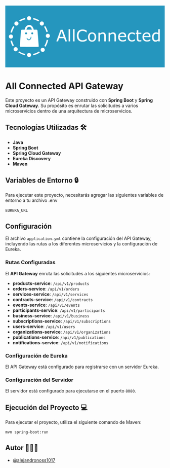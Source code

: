 ![Logo](https://github.com/FusionTech-2430/.github/blob/main/profile/Banner2.png?raw=true)

# All Connected API Gateway

Este proyecto es un API Gateway construido con **Spring Boot** y **Spring Cloud Gateway**. Su propósito es enrutar las solicitudes a varios microservicios dentro de una arquitectura de microservicios.

## Tecnologías Utilizadas 🛠️

- **Java**
- **Spring Boot**
- **Spring Cloud Gateway**
- **Eureka Discovery**
- **Maven**

## Variables de Entorno 🔒

Para ejecutar este proyecto, necesitarás agregar las siguientes variables de entorno a tu archivo .env

`EUREKA_URL`

## Configuración

El archivo `application.yml` contiene la configuración del API Gateway, incluyendo las rutas a los diferentes microservicios y la configuración de Eureka.

### Rutas Configuradas

El **API Gateway** enruta las solicitudes a los siguientes microservicios:

- **products-service**: `/api/v1/products`
- **orders-service**: `/api/v1/orders`
- **services-service**: `/api/v1/services`
- **contracts-service**: `/api/v1/contracts`
- **events-service**: `/api/v1/events`
- **participants-service**: `/api/v1/participants`
- **business-service**: `/api/v1/business`
- **subscriptions-service**: `/api/v1/subscriptions`
- **users-service**: `/api/v1/users`
- **organizations-service**: `/api/v1/organizations`
- **publications-service**: `/api/v1/publications`
- **notifications-service**: `/api/v1/notifications`

### Configuración de Eureka

El API Gateway está configurado para registrarse con un servidor Eureka. 

### Configuración del Servidor

El servidor está configurado para ejecutarse en el puerto `8080`.

## Ejecución del Proyecto 💻

Para ejecutar el proyecto, utiliza el siguiente comando de Maven:

```sh
mvn spring-boot:run
```

## Autor 🧑🏻‍💻

- [@alejandronoss1017](https://github.com/alejandronoss1017)